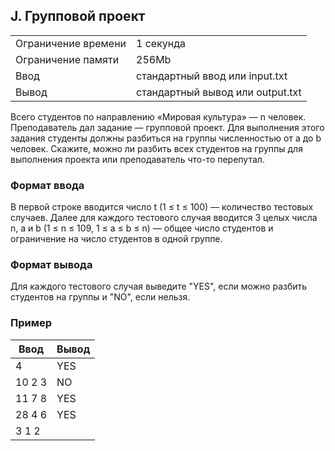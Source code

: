 ## J. Групповой проект

| | |
|------------|------------|
| Ограничение времени |	1 секунда |
| Ограничение памяти |	256Mb |
| Ввод |	стандартный ввод или input.txt |
| Вывод |	стандартный вывод или output.txt |

Всего студентов по направлению «Мировая культура» — n человек. Преподаватель дал задание — групповой проект. Для выполнения этого задания студенты должны разбиться на группы численностью от a до b человек. Скажите, можно ли разбить всех студентов на группы для выполнения проекта или преподаватель что-то перепутал.

### Формат ввода
В первой строке вводится число t (1 ≤ t ≤ 100) — количество тестовых случаев. Далее для каждого тестового случая вводится 3 целых числа n, a и b (1 ≤ n ≤ 109, 1 ≤ a ≤ b ≤ n) — общее число студентов и ограничение на число студентов в одной группе.

### Формат вывода
Для каждого тестового случая выведите "YES", если можно разбить студентов на группы и "NO", если нельзя.

### Пример
| Ввод | Вывод |
| ---- | ----- |
| 4 | YES |
| 10 2 3 | NO |
| 11 7 8 | YES |
| 28 4 6 | YES |
| 3 1 2 | |




